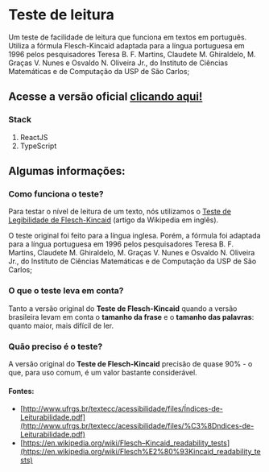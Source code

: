 # Teste de leitura

Um teste de facilidade de leitura que funciona em textos em português. Utiliza a fórmula Flesch-Kincaid adaptada para a língua portuguesa em 1996 pelos pesquisadores Teresa B. F. Martins, Claudete M. Ghiraldelo, M. Graças V. Nunes e Osvaldo N. Oliveira Jr., do Instituto de Ciências Matemáticas e de Computação da USP de São Carlos;

## Acesse a versão oficial [clicando aqui!](https://readability.jnaraujo.vercel.app/)

### Stack
 1. ReactJS
 2. TypeScript


## Algumas informações:
### Como funciona o teste?
Para testar o nível de leitura de um texto, nós utilizamos o  [Teste de Legibilidade de Flesch-Kincaid](https://en.wikipedia.org/wiki/Flesch%E2%80%93Kincaid_readability_tests)  (artigo da Wikipedia em inglês).

O teste original foi feito para a língua inglesa. Porém, a fórmula foi adaptada para a língua portuguesa em 1996 pelos pesquisadores Teresa B. F. Martins, Claudete M. Ghiraldelo, M. Graças V. Nunes e Osvaldo N. Oliveira Jr., do Instituto de Ciências Matemáticas e de Computação da USP de São Carlos;

### O que o teste leva em conta?
Tanto a versão original do  **Teste de Flesch-Kincaid**  quando a versão brasileira levam em conta o  **tamanho da frase**  e o  **tamanho das palavras**: quanto maior, mais difícil de ler.

### Quão preciso é o teste?
A versão original do  **Teste de Flesch-Kincaid**  precisão de quase 90% - o que, para uso comum, é um valor bastante considerável.

#### Fontes:
-   [http://www.ufrgs.br/textecc/acessibilidade/files/Índices-de-Leiturabilidade.pdf](http://www.ufrgs.br/textecc/acessibilidade/files/%C3%8Dndices-de-Leiturabilidade.pdf)
-   [https://en.wikipedia.org/wiki/Flesch–Kincaid_readability_tests](https://en.wikipedia.org/wiki/Flesch%E2%80%93Kincaid_readability_tests)